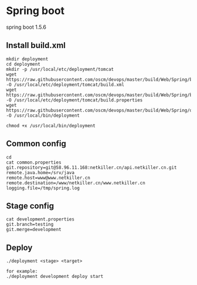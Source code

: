 Spring boot
=====

spring boot 1.5.6

## Install build.xml

    mkdir deployment
    cd deployment
    mkdir -p /usr/local/etc/deployment/tomcat
	wget https://raw.githubusercontent.com/oscm/devops/master/build/Web/Spring/build.xml -O /usr/local/etc/deployment/tomcat/build.xml
	wget https://raw.githubusercontent.com/oscm/devops/master/build/Web/Spring/build.properties -O /usr/local/etc/deployment/tomcat/build.properties
	wget https://raw.githubusercontent.com/oscm/devops/master/build/Web/Spring/deployment -O /usr/local/bin/deployment

	chmod +x /usr/local/bin/deployment
	
## Common config
    cd 
	cat common.properties
	git.repository=git@58.96.11.168:netkiller.cn/api.netkiller.cn.git
	remote.java.home=/srv/java
	remote.host=www@www.netkiller.cn
	remote.destination=/www/netkiller.cn/www.netkiller.cn
    logging.file=/tmp/spring.log

## Stage config

	cat development.properties
	git.branch=testing
	git.merge=development
	
## Deploy

	./deployment <stage> <target>
	
	for example:
	./deployment development deploy start
